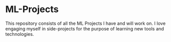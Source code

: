 # ML-Projects

This repository consists of all the ML Projects I have and will work on.
I love engaging myself in side-projects for the purpose of learning new tools and technologies.
